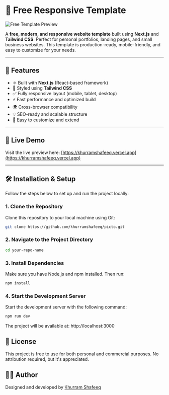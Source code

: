 # 🚀 Free Responsive Template

![Free Template Preview](https://khurramshafeeq.vercel.app/og-image.jpg)

A **free, modern, and responsive website template** built using **Next.js** and **Tailwind CSS**. Perfect for personal portfolios, landing pages, and small business websites. This template is production-ready, mobile-friendly, and easy to customize for your needs.

---

## 📂 Features

- ⚛️ Built with **Next.js** (React-based framework)
- 🎨 Styled using **Tailwind CSS**
- ✅ Fully responsive layout (mobile, tablet, desktop)
- ⚡ Fast performance and optimized build
- 🌍 Cross-browser compatibility
- 💡 SEO-ready and scalable structure
- 🔧 Easy to customize and extend

---

## 🚀 Live Demo

Visit the live preview here: [https://khurramshafeeq.vercel.app](https://khurramshafeeq.vercel.app)

---

## 🛠️ Installation & Setup

Follow the steps below to set up and run the project locally:

### 1. Clone the Repository

Clone this repository to your local machine using Git:

```bash
git clone https://github.com/khurramshafeeq/picto.git
```

### 2. Navigate to the Project Directory

```bash
cd your-repo-name
```

### 3. Install Dependencies

Make sure you have Node.js and npm installed. Then run:

```bash
npm install
```

### 4. Start the Development Server

Start the development server with the following command:

```bash
npm run dev
```

The project will be available at: http://localhost:3000

## 📝 License

This project is free to use for both personal and commercial purposes. No attribution required, but it's appreciated.

## 👨‍💻 Author

Designed and developed by [Khurram Shafeeq](https://x.com/Khurram_shafeeq)
